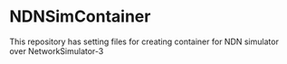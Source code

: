 # NDNSimContainer
This repository has setting files for creating container for NDN simulator over NetworkSimulator-3
